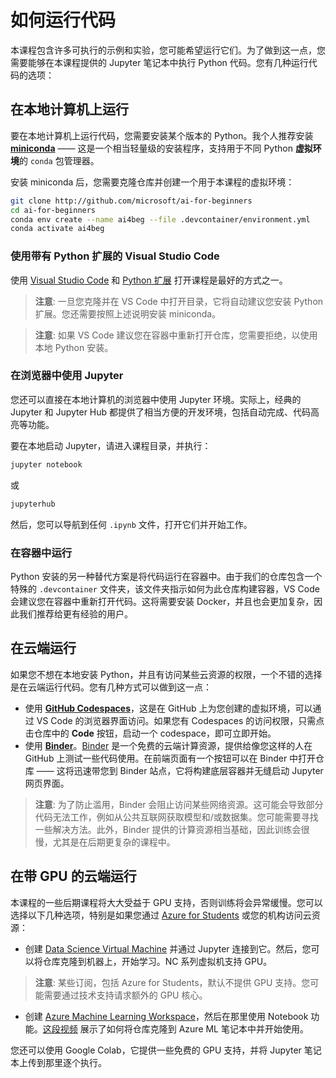 # 如何运行代码

本课程包含许多可执行的示例和实验，您可能希望运行它们。为了做到这一点，您需要能够在本课程提供的 Jupyter 笔记本中执行 Python 代码。您有几种运行代码的选项：

## 在本地计算机上运行

要在本地计算机上运行代码，您需要安装某个版本的 Python。我个人推荐安装 **[miniconda](https://conda.io/en/latest/miniconda.html)** —— 这是一个相当轻量级的安装程序，支持用于不同 Python **虚拟环境**的 `conda` 包管理器。

安装 miniconda 后，您需要克隆仓库并创建一个用于本课程的虚拟环境：

```bash
git clone http://github.com/microsoft/ai-for-beginners
cd ai-for-beginners
conda env create --name ai4beg --file .devcontainer/environment.yml
conda activate ai4beg
```

### 使用带有 Python 扩展的 Visual Studio Code

使用 [Visual Studio Code](http://code.visualstudio.com/?WT.mc_id=academic-77998-cacaste) 和 [Python 扩展](https://marketplace.visualstudio.com/items?itemName=ms-python.python&WT.mc_id=academic-77998-cacaste) 打开课程是最好的方式之一。

> **注意**: 一旦您克隆并在 VS Code 中打开目录，它将自动建议您安装 Python 扩展。您还需要按照上述说明安装 miniconda。

> **注意**: 如果 VS Code 建议您在容器中重新打开仓库，您需要拒绝，以使用本地 Python 安装。

### 在浏览器中使用 Jupyter

您还可以直接在本地计算机的浏览器中使用 Jupyter 环境。实际上，经典的 Jupyter 和 Jupyter Hub 都提供了相当方便的开发环境，包括自动完成、代码高亮等功能。

要在本地启动 Jupyter，请进入课程目录，并执行：

```bash
jupyter notebook
```
或
```bash
jupyterhub
```
然后，您可以导航到任何 `.ipynb` 文件，打开它们并开始工作。

### 在容器中运行

Python 安装的另一种替代方案是将代码运行在容器中。由于我们的仓库包含一个特殊的 `.devcontainer` 文件夹，该文件夹指示如何为此仓库构建容器，VS Code 会建议您在容器中重新打开代码。这将需要安装 Docker，并且也会更加复杂，因此我们推荐给更有经验的用户。

## 在云端运行

如果您不想在本地安装 Python，并且有访问某些云资源的权限，一个不错的选择是在云端运行代码。您有几种方式可以做到这一点：

* 使用 **[GitHub Codespaces](https://github.com/features/codespaces)**，这是在 GitHub 上为您创建的虚拟环境，可以通过 VS Code 的浏览器界面访问。如果您有 Codespaces 的访问权限，只需点击仓库中的 **Code** 按钮，启动一个 codespace，即可立即开始。
* 使用 **[Binder](https://mybinder.org/v2/gh/microsoft/ai-for-beginners/HEAD)**。[Binder](https://mybinder.org) 是一个免费的云端计算资源，提供给像您这样的人在 GitHub 上测试一些代码使用。在前端页面有一个按钮可以在 Binder 中打开仓库 —— 这将迅速带您到 Binder 站点，它将构建底层容器并无缝启动 Jupyter 网页界面。

> **注意**: 为了防止滥用，Binder 会阻止访问某些网络资源。这可能会导致部分代码无法工作，例如从公共互联网获取模型和/或数据集。您可能需要寻找一些解决方法。此外，Binder 提供的计算资源相当基础，因此训练会很慢，尤其是在后期更复杂的课程中。

## 在带 GPU 的云端运行

本课程的一些后期课程将大大受益于 GPU 支持，否则训练将会异常缓慢。您可以选择以下几种选项，特别是如果您通过 [Azure for Students](https://azure.microsoft.com/free/students/?WT.mc_id=academic-77998-cacaste) 或您的机构访问云资源：

* 创建 [Data Science Virtual Machine](https://docs.microsoft.com/learn/modules/intro-to-azure-data-science-virtual-machine/?WT.mc_id=academic-77998-cacaste) 并通过 Jupyter 连接到它。然后，您可以将仓库克隆到机器上，开始学习。NC 系列虚拟机支持 GPU。

> **注意**: 某些订阅，包括 Azure for Students，默认不提供 GPU 支持。您可能需要通过技术支持请求额外的 GPU 核心。

* 创建 [Azure Machine Learning Workspace](https://azure.microsoft.com/services/machine-learning/?WT.mc_id=academic-77998-cacaste)，然后在那里使用 Notebook 功能。[这段视频](https://azure-for-academics.github.io/quickstart/azureml-papers/) 展示了如何将仓库克隆到 Azure ML 笔记本中并开始使用。

您还可以使用 Google Colab，它提供一些免费的 GPU 支持，并将 Jupyter 笔记本上传到那里逐个执行。